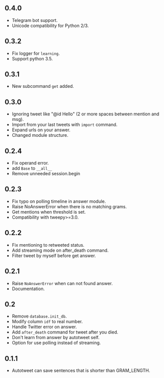 0.4.0
-----

- Telegram bot support.
- Unicode compatibility for Python 2/3.


0.3.2
-----

- Fix logger for `learning`.
- Support python 3.5.


0.3.1
-----

- New subcommand `get` added.


0.3.0
-----

- Ignoring tweet like "@id  Hello" (2 or more spaces between mention and msg).
- Import from your last tweets with `import` command.
- Expand urls on your answer.
- Changed module structure.


0.2.4
-----

- Fix operand error.
- add `Base` to `__all__`
- Remove unneeded session.begin


0.2.3
-----

- Fix typo on polling timeline in answer module.
- Raise NoAnswerError when there is no matching grams.
- Get mentions when threshold is set.
- Compatibility with tweepy>=3.0.


0.2.2
-----

- Fix mentioning to retweeted status.
- Add streaming mode on after_death command.
- Filter tweet by myself before get answer.


0.2.1
-----

- Raise `NoAnswerError` when can not found answer.
- Documentation.


0.2
---

- Remove `database.init_db`.
- Modify column `idf` to real number.
- Handle Twitter error on answer.
- Add `after_death` command for tweet after you died.
- Don't learn from answer by autotweet self.
- Option for use polling instead of streaming.

0.1.1
-----

- Autotweet can save sentences that is shorter than GRAM_LENGTH.
